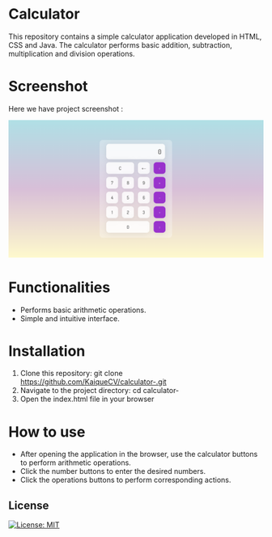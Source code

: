 # Calculator
This repository contains a simple calculator application developed in HTML, CSS and Java. The calculator performs basic addition, subtraction, multiplication and division operations.

# Screenshot
Here we have project screenshot :

![screenshot](Screenshot.png)

# Functionalities
- Performs basic arithmetic operations.
- Simple and intuitive interface.

# Installation
1. Clone this repository: git clone https://github.com/KaiqueCV/calculator-.git
2. Navigate to the project directory: cd calculator-
3. Open the index.html file in your browser

# How to use
- After opening the application in the browser, use the calculator buttons to perform arithmetic operations.
- Click the number buttons to enter the desired numbers.
- Click the operations buttons to perform corresponding actions.

## License
[![License: MIT](https://img.shields.io/badge/License-MIT-yellow.svg)](https://github.com/KaiqueCV/calculator-/blob/c0783291a8c41b5819fa49e6334fc4e5c7411ff1/LICENSE)
